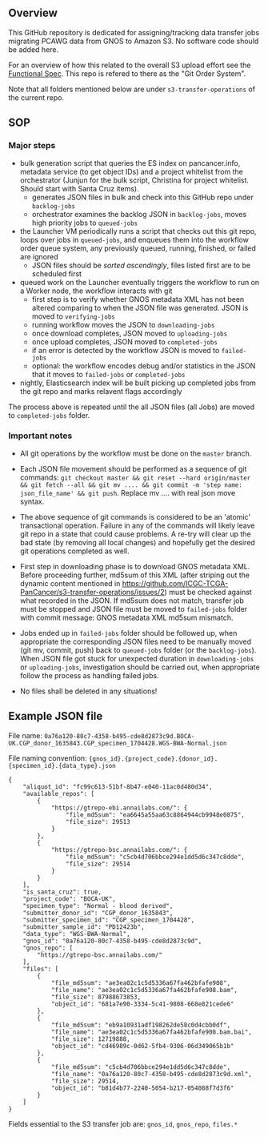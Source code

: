 ## Overview

This GitHub repository is dedicated for assigning/tracking data transfer jobs
migrating PCAWG data from GNOS to Amazon S3. No software code should be added here.

For an overview of how this related to the overall S3 upload effort see the [Functional Spec](https://wiki.oicr.on.ca/display/Collabor/Functional+Spec+-+ICGC+PanCancer+Data+Load).  This repo is refered to there as the "Git Order System".

Note that all folders mentioned below are under `s3-transfer-operations` of the
current repo.

## SOP

### Major steps

* bulk generation script that queries the ES index on pancancer.info, metadata service (to get object IDs) and a project whitelist from the orchestrator (Junjun for the bulk script, Christina for project whitelist. Should start with Santa Cruz items).
   * generates JSON files in bulk and check into this GitHub repo under `backlog-jobs`
   * orchestrator examines the backlog JSON in `backlog-jobs`, moves high priority jobs to `queued-jobs`
* the Launcher VM periodically runs a script that checks out this git repo, loops over jobs in `queued-jobs`, and enqueues them into the workflow order queue system, any previously queued, running, finished, or failed are ignored
    * JSON files should be *sorted ascendingly*, files listed first are to be scheduled first
* queued work on the Launcher eventually triggers the workflow to run on a Worker node, the workflow interacts with git
    * first step is to verify whether GNOS metadata XML has not been altered comparing to when the JSON file was generated. JSON is moved to `verifying-jobs`
    * running workflow moves the JSON to `downloading-jobs`
    * once download completes, JSON moved to `uploading-jobs`
    * once upload completes, JSON moved to `completed-jobs`
    * if an error is detected by the workflow JSON is moved to `failed-jobs`
    * optional: the workflow encodes debug and/or statistics in the JSON that it moves to `failed-jobs` or `completed-jobs`
* nightly, Elasticsearch index will be built picking up completed jobs from the git repo and marks relavent flags accordingly

The process above is repeated until the all JSON files (all Jobs) are moved to `completed-jobs` folder.

### Important notes

* All git operations by the workflow must be done on the `master` branch.

* Each JSON file movement should be performed as a sequence of git commands: `git checkout master && git reset --hard origin/master && git fetch --all && git mv .... && git commit -m 'step name: json_file_name' && git push`. Replace mv .... with real json move syntax.

* The above sequence of git commands is considered to be an 'atomic' transactional operation. Failure in any of the commands will likely leave git repo in a state that could cause problems. A re-try will clear up the bad state (by removing all local changes) and hopefully get the desired git operations completed as well.

* First step in downloading phase is to download GNOS metadata XML. Before proceeding further, md5sum of this XML (after striping out the dynamic content mentioned in https://github.com/ICGC-TCGA-PanCancer/s3-transfer-operations/issues/2) must be checked against what recorded in the JSON. If md5sum does not match, transfer job must be stopped and JSON file must be moved to `failed-jobs` folder with commit message: GNOS metadata XML md5sum mismatch.

* Jobs ended up in `failed-jobs` folder should be followed up, when appropriate the corresponding JSON files need to be manually moved (git mv, commit, push) back to `queued-jobs` folder (or the `backlog-jobs`). When JSON file got stuck for unexpected duration in `downloading-jobs` or `uploading-jobs`, investigation should be carried out, when appropriate follow the process as handling failed jobs.

* No files shall be deleted in any situations!


## Example JSON file

File name: `0a76a120-80c7-4358-b495-cde8d2873c9d.BOCA-UK.CGP_donor_1635843.CGP_specimen_1704428.WGS-BWA-Normal.json`

File naming convention: `{gnos_id}.{project_code}.{donor_id}.{specimen_id}.{data_type}.json`
```
{
    "aliquot_id": "fc99c613-51bf-8b47-e040-11ac0d480d34",
    "available_repos": [
        {
            "https://gtrepo-ebi.annailabs.com/": {
                "file_md5sum": "ea6645a55aa63c8864944cb9948e0875",
                "file_size": 29513
            }
        },
        {
            "https://gtrepo-bsc.annailabs.com/": {
                "file_md5sum": "c5cb4d706bbce294e1dd5d6c347c8dde",
                "file_size": 29514
            }
        }
    ],
    "is_santa_cruz": true,
    "project_code": "BOCA-UK",
    "specimen_type": "Normal - blood derived",
    "submitter_donor_id": "CGP_donor_1635843",
    "submitter_specimen_id": "CGP_specimen_1704428",
    "submitter_sample_id": "PD12423b",
    "data_type": "WGS-BWA-Normal",
    "gnos_id": "0a76a120-80c7-4358-b495-cde8d2873c9d",
    "gnos_repo": [
        "https://gtrepo-bsc.annailabs.com/"
    ],
    "files": [
        {
            "file_md5sum": "ae3ea02c1c5d5336a67fa462bfafe908",
            "file_name": "ae3ea02c1c5d5336a67fa462bfafe908.bam",
            "file_size": 87988673853,
            "object_id": "681a7e90-3334-5c41-9808-668e821cede6"
        },
        {
            "file_md5sum": "eb9a10931adf198262de58c0d4cbb0df",
            "file_name": "ae3ea02c1c5d5336a67fa462bfafe908.bam.bai",
            "file_size": 12719888,
            "object_id": "cd46989c-0d62-5fb4-9306-06d349065b1b"
        },
        {
            "file_md5sum": "c5cb4d706bbce294e1dd5d6c347c8dde",
            "file_name": "0a76a120-80c7-4358-b495-cde8d2873c9d.xml",
            "file_size": 29514,
            "object_id": "b81d4b77-2240-5054-b217-054088f7d3f6"
        }
    ]
}
```
Fields essential to the S3 transfer job are: `gnos_id`, `gnos_repo`, `files.*`
